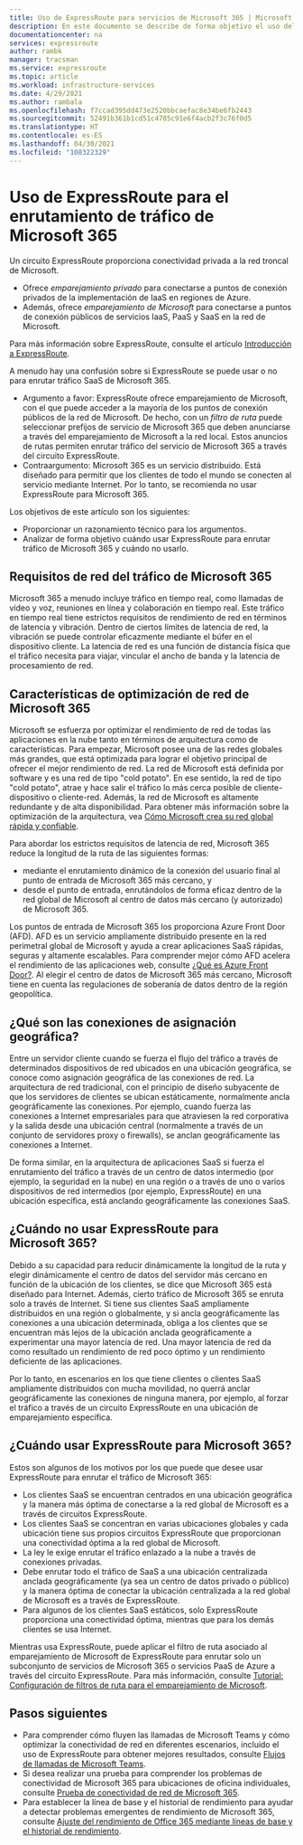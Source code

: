 ```yaml
---
title: Uso de ExpressRoute para servicios de Microsoft 365 | Microsoft Docs
description: En este documento se describe de forma objetivo el uso del circuito ExpressRoute para servicios SaaS de Microsoft 365.
documentationcenter: na
services: expressroute
author: rambk
manager: tracsman
ms.service: expressroute
ms.topic: article
ms.workload: infrastructure-services
ms.date: 4/29/2021
ms.author: rambala
ms.openlocfilehash: f7ccad395dd473e2520bbcaefac8e34be6fb2443
ms.sourcegitcommit: 52491b361b1cd51c4785c91e6f4acb2f3c76f0d5
ms.translationtype: HT
ms.contentlocale: es-ES
ms.lasthandoff: 04/30/2021
ms.locfileid: "108322329"
---
```

# <a name="using-expressroute-for-routing-microsoft-365-traffic"></a>Uso de ExpressRoute para el enrutamiento de tráfico de Microsoft 365

Un circuito ExpressRoute proporciona conectividad privada a la red troncal de Microsoft. 
* Ofrece *emparejamiento privado* para conectarse a puntos de conexión privados de la implementación de IaaS en regiones de Azure. 
* Además, ofrece *emparejamiento de Microsoft* para conectarse a puntos de conexión públicos de servicios IaaS, PaaS y SaaS en la red de Microsoft. 

Para más información sobre ExpressRoute, consulte el artículo [Introducción a ExpressRoute][ExR-Intro].


A menudo hay una confusión sobre si ExpressRoute se puede usar o no para enrutar tráfico SaaS de Microsoft 365. 

* Argumento a favor: ExpressRoute ofrece emparejamiento de Microsoft, con el que puede acceder a la mayoría de los puntos de conexión públicos de la red de Microsoft. De hecho, con un *filtro de ruta* puede seleccionar prefijos de servicio de Microsoft 365 que deben anunciarse a través del emparejamiento de Microsoft a la red local. Estos anuncios de rutas permiten enrutar tráfico del servicio de Microsoft 365 a través del circuito ExpressRoute. 
* Contraargumento: Microsoft 365 es un servicio distribuido. Está diseñado para permitir que los clientes de todo el mundo se conecten al servicio mediante Internet. Por lo tanto, se recomienda no usar ExpressRoute para Microsoft 365.

Los objetivos de este artículo son los siguientes: 
* Proporcionar un razonamiento técnico para los argumentos. 
* Analizar de forma objetivo cuándo usar ExpressRoute para enrutar tráfico de Microsoft 365 y cuándo no usarlo.

## <a name="network-requirements-of-microsoft-365-traffic"></a>Requisitos de red del tráfico de Microsoft 365
Microsoft 365 a menudo incluye tráfico en tiempo real, como llamadas de vídeo y voz, reuniones en línea y colaboración en tiempo real. Este tráfico en tiempo real tiene estrictos requisitos de rendimiento de red en términos de latencia y vibración. Dentro de ciertos límites de latencia de red, la vibración se puede controlar eficazmente mediante el búfer en el dispositivo cliente. La latencia de red es una función de distancia física que el tráfico necesita para viajar, vincular el ancho de banda y la latencia de procesamiento de red. 

## <a name="network-optimization-features-of-microsoft-365"></a>Características de optimización de red de Microsoft 365 

Microsoft se esfuerza por optimizar el rendimiento de red de todas las aplicaciones en la nube tanto en términos de arquitectura como de características. Para empezar, Microsoft posee una de las redes globales más grandes, que está optimizada para lograr el objetivo principal de ofrecer el mejor rendimiento de red. La red de Microsoft está definida por software y es una red de tipo "cold potato". En ese sentido, la red de tipo "cold potato", atrae y hace salir el tráfico lo más cerca posible de cliente-dispositivo o cliente-red. Además, la red de Microsoft es altamente redundante y de alta disponibilidad. Para obtener más información sobre la optimización de la arquitectura, vea [Cómo Microsoft crea su red global rápida y confiable][MGN].

Para abordar los estrictos requisitos de latencia de red, Microsoft 365 reduce la longitud de la ruta de las siguientes formas:
* mediante el enrutamiento dinámico de la conexión del usuario final al punto de entrada de Microsoft 365 más cercano, y 
* desde el punto de entrada, enrutándolos de forma eficaz dentro de la red global de Microsoft al centro de datos más cercano (y autorizado) de Microsoft 365.

Los puntos de entrada de Microsoft 365 los proporciona Azure Front Door (AFD). AFD es un servicio ampliamente distribuido presente en la red perimetral global de Microsoft y ayuda a crear aplicaciones SaaS rápidas, seguras y altamente escalables. Para comprender mejor cómo AFD acelera el rendimiento de las aplicaciones web, consulte [¿Qué es Azure Front Door?][AFD]. Al elegir el centro de datos de Microsoft 365 más cercano, Microsoft tiene en cuenta las regulaciones de soberanía de datos dentro de la región geopolítica.

## <a name="what-is-geo-pinning-connections"></a>¿Qué son las conexiones de asignación geográfica?

Entre un servidor cliente cuando se fuerza el flujo del tráfico a través de determinados dispositivos de red ubicados en una ubicación geográfica, se conoce como asignación geográfica de las conexiones de red. La arquitectura de red tradicional, con el principio de diseño subyacente de que los servidores de clientes se ubican estáticamente, normalmente ancla geográficamente las conexiones.
Por ejemplo, cuando fuerza las conexiones a Internet empresariales para que atraviesen la red corporativa y la salida desde una ubicación central (normalmente a través de un conjunto de servidores proxy o firewalls), se anclan geográficamente las conexiones a Internet.  

De forma similar, en la arquitectura de aplicaciones SaaS si fuerza el enrutamiento del tráfico a través de un centro de datos intermedio (por ejemplo, la seguridad en la nube) en una región o a través de uno o varios dispositivos de red intermedios (por ejemplo, ExpressRoute) en una ubicación específica, está anclando geográficamente las conexiones SaaS.

## <a name="when-not-to-use-expressroute-for-microsoft-365"></a>¿Cuándo no usar ExpressRoute para Microsoft 365?

Debido a su capacidad para reducir dinámicamente la longitud de la ruta y elegir dinámicamente el centro de datos del servidor más cercano en función de la ubicación de los clientes, se dice que Microsoft 365 está diseñado para Internet. Además, cierto tráfico de Microsoft 365 se enruta solo a través de Internet.
Si tiene sus clientes SaaS ampliamente distribuidos en una región o globalmente, y si ancla geográficamente las conexiones a una ubicación determinada, obliga a los clientes que se encuentran más lejos de la ubicación anclada geográficamente a experimentar una mayor latencia de red. Una mayor latencia de red da como resultado un rendimiento de red poco óptimo y un rendimiento deficiente de las aplicaciones.

Por lo tanto, en escenarios en los que tiene clientes o clientes SaaS ampliamente distribuidos con mucha movilidad, no querrá anclar geográficamente las conexiones de ninguna manera, por ejemplo, al forzar el tráfico a través de un circuito ExpressRoute en una ubicación de emparejamiento específica.


## <a name="when-to-use-expressroute-for-microsoft-365"></a>¿Cuándo usar ExpressRoute para Microsoft 365?

Estos son algunos de los motivos por los que puede que desee usar ExpressRoute para enrutar el tráfico de Microsoft 365:
* Los clientes SaaS se encuentran centrados en una ubicación geográfica y la manera más óptima de conectarse a la red global de Microsoft es a través de circuitos ExpressRoute.
* Los clientes SaaS se concentran en varias ubicaciones globales y cada ubicación tiene sus propios circuitos ExpressRoute que proporcionan una conectividad óptima a la red global de Microsoft.
* La ley le exige enrutar el tráfico enlazado a la nube a través de conexiones privadas.
* Debe enrutar todo el tráfico de SaaS a una ubicación centralizada anclada geográficamente (ya sea un centro de datos privado o público) y la manera óptima de conectar la ubicación centralizada a la red global de Microsoft es a través de ExpressRoute.
* Para algunos de los clientes SaaS estáticos, solo ExpressRoute proporciona una conectividad óptima, mientras que para los demás clientes se usa Internet.

Mientras usa ExpressRoute, puede aplicar el filtro de ruta asociado al emparejamiento de Microsoft de ExpressRoute para enrutar solo un subconjunto de servicios de Microsoft 365 o servicios PaaS de Azure a través del circuito ExpressRoute. Para más información, consulte [Tutorial: Configuración de filtros de ruta para el emparejamiento de Microsoft][ExRRF].

## <a name="next-steps"></a>Pasos siguientes

* Para comprender cómo fluyen las llamadas de Microsoft Teams y cómo optimizar la conectividad de red en diferentes escenarios, incluido el uso de ExpressRoute para obtener mejores resultados, consulte [Flujos de llamadas de Microsoft Teams][Teams].
* Si desea realizar una prueba para comprender los problemas de conectividad de Microsoft 365 para ubicaciones de oficina individuales, consulte [Prueba de conectividad de red de Microsoft 365][Microsoft 365-Test].
* Para establecer la línea de base y el historial de rendimiento para ayudar a detectar problemas emergentes de rendimiento de Microsoft 365, consulte [Ajuste del rendimiento de Office 365 mediante líneas de base y el historial de rendimiento][Microsoft 365perf].

<!--Link References-->
[ExR-Intro]: https://docs.microsoft.com/azure/expressroute/expressroute-introduction 
[CreatePeering]: https://docs.microsoft.com/azure/expressroute/expressroute-howto-routing-portal-resource-manager
[MGN]: https://azure.microsoft.com/blog/how-microsoft-builds-its-fast-and-reliable-global-network/
[AFD]: https://docs.microsoft.com/azure/frontdoor/front-door-overview
[ExRRF]: https://docs.microsoft.com/azure/expressroute/how-to-routefilter-portal
[Teams]: https://docs.microsoft.com/microsoftteams/microsoft-teams-online-call-flows
[Microsoft 365-Test]: https://connectivity.office.com/
[Microsoft 365perf]: https://docs.microsoft.com/microsoft-365/enterprise/performance-tuning-using-baselines-and-history?view=o365-worldwide


